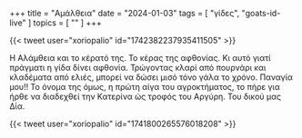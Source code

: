 +++
title = "Αμάλθεια"
date = "2024-01-03"
tags = [ "γίδες", "goats-id-live" ]
topics = [ "" ]
+++

{{< tweet user="xoriopalio" id="1742382237935411505" >}}

H Αλάμθεια και το κέρατό της. Το κέρας της αφθονίας. Κι αυτό γιατί πράγματι η γίδα δίνει αφθονία. Τρώγοντας κλαρί από πουρνάρι και κλαδέματα από ελιές, μπορεί να δώσει μισό τόνο γάλα το χρόνο. Παναγία μου!! Το όνομα της όμως, η πρώτη αίγα του αγροκτήματος, το πήρε για ήρθε να διαδεχθεί την Κατερίνα ώς τροφός του Αργύρη. Του δικού μας Δία.

{{< tweet user="xoriopalio" id="1741800265576018208" >}}
